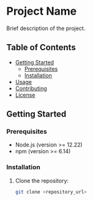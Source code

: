# Project Name

Brief description of the project.

## Table of Contents

- [Getting Started](#getting-started)
  - [Prerequisites](#prerequisites)
  - [Installation](#installation)
- [Usage](#usage)
- [Contributing](#contributing)
- [License](#license)

## Getting Started

### Prerequisites

- Node.js (version >= 12.22)
- npm (version >= 6.14)

### Installation

1. Clone the repository:

   ```bash
   git clone <repository_url>
